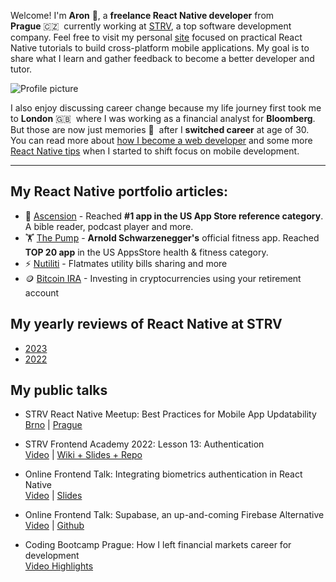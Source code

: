 Welcome! I'm **Aron** 👋, a **freelance React Native developer** from **Prague**&nbsp;🇨🇿&nbsp; currently working at [STRV](https://strv.com), a top software development company. Feel free to visit my personal [site](https://aronberezkin.com) focused on practical React Native tutorials to build cross-platform mobile applications. My goal is to share what I learn and gather feedback to become a better developer and tutor.

![Profile picture](https://aronberezkin.com/images/AronSTRV-min.jpg)

I also enjoy discussing career change because my life journey first took me to **London**&nbsp;🇬🇧&nbsp; where I was working as a financial analyst for **Bloomberg**. But those are now just memories&nbsp;👋&nbsp; after I **switched career** at age of 30. You can read more about [how I become a web developer](https://aronberezkin.com/posts/how-i-left-a-financial-markets-career-for-web-development) and some more [React Native tips](https://aronberezkin.com/posts/what-i-learned-as-a-web-dev-on-my-first-react-native-project) when I started to shift focus on mobile development.

---

## My React Native portfolio articles:

- 🙏 [Ascension](https://aronberezkin.com/posts/portfolio-update-ascension) - Reached **#1 app in the US App Store reference category**. A bible reader, podcast player and more.
- 🏋️ [The Pump](https://aronberezkin.com/posts/portfolio-update-the-pump) - **Arnold Schwarzenegger's** official fitness app. Reached **TOP 20 app** in the US AppsStore health & fitness category.
- ⚡️ [Nutiliti](https://aronberezkin.com/posts/portfolio-update-nutiliti) - Flatmates utility bills sharing and more
- 🪙 [Bitcoin IRA](https://aronberezkin.com/posts/portfolio-update-bitcoin-ira) - Investing in cryptocurrencies using your retirement account

## My yearly reviews of React Native at STRV

- [2023](https://www.aronberezkin.com/posts/react-native-at-strv-in-2023)
- [2022](https://www.aronberezkin.com/posts/react-native-at-strv-in-2022)

## My public talks
- STRV React Native Meetup: Best Practices for Mobile App Updatability <br/> [Brno](https://www.eventbrite.com/e/brno-react-native-meetup-tickets-529055237457?aff=ebdsoporgprofile) | [Prague](https://www.eventbrite.com/e/prague-react-native-meetup-tickets-529091897107?aff=ebdsoporgprofile)

- STRV Frontend Academy 2022: Lesson 13: Authentication <br/> [Video](https://drive.google.com/file/d/1ghrnwalQYxYLmW0zBLW0zl0pWUnOXxve/view) | [Wiki + Slides + Repo](https://github.com/strvcom/frontend-academy-2022/wiki/Lesson-13:-Authentication)

- Online Frontend Talk: Integrating biometrics authentication in React Native <br/> [Video](https://youtu.be/HOujkEr2Ta8) | [Slides](https://docs.google.com/presentation/d/1hNXlJwFd4nO3_An6OAqPvHDEPzGpbGATK6DzcHXhrOc/edit?usp=sharing)

- Online Frontend Talk: Supabase, an up-and-coming Firebase Alternative <br/> [Video](https://www.youtube.com/watch?v=1BOYWzbHpH0) | [Github](https://github.com/AronBe/supabase-talk)

- Coding Bootcamp Prague: How I left financial markets career for development <br/> [Video Highlights](https://youtu.be/51zh3cIot40?t=89)

